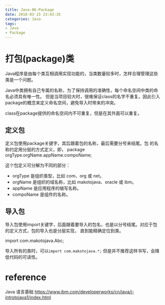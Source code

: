 ```yaml
---
title: Java-06-Package
date: 2018-03-15 23:43:35
categories: Java
tags:
- Java
- Package
---
```


# 打包(package)类
Java程序是由每个类互相调用实现功能的，当类数量较多时，怎样合理管理这些类是一个问题。

Java中类拥有自己专属的名称，为了保持调用的准确性，每个命名空间中类的命名必须具有唯一性。
但是当项目较大时，很难保证class的名字不重复。因此引入package的概念来定义命名空间，避免导入时带来的冲突。

class在package提供的命名空间内不可重复，但是在其外面可以重复。

## 定义包
定义包使用package关键字，其后跟着包的名称，最后需要分号来结尾。包
的名称约定用分层的方式定义，即，
package orgType.orgName.appName.compoName;

这个包定义可分解为不同的部分：

- orgType 是组织类型，比如 com、org 或 net。
- orgName 是组织的域名称，比如 makotojava、oracle 或 ibm。
- appName 是应用程序的缩写名称。
- compoName 是组件的名称。


## 导入包
导入包使用import关键字，后面跟着要导入的包名，也是以分号结尾。对应于包的定义方式，包的导入也是分层实现，
直到能精确定位到类。

import com.makotojava.Abc;

导入所有的类时，可以`import com.makotojava.*;`
但是并不推荐这样书写，会降低代码的可读性。

# reference
Java 语言基础
https://www.ibm.com/developerworks/cn/java/j-introtojava1/index.html

